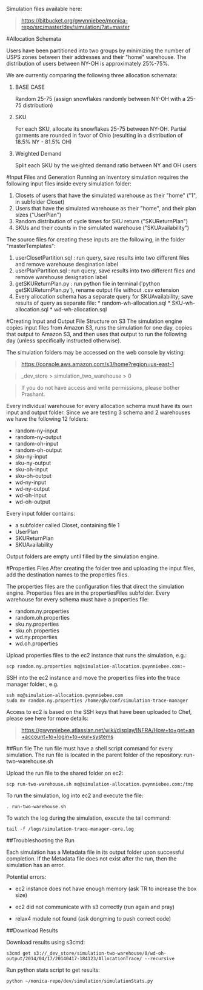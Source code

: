 Simulation files available here:

> https://bitbucket.org/gwynniebee/monica-repo/src/master/dev/simulation/?at=master

#Allocation Schemata

Users have been partitioned into two groups by minimizing the 
number of USPS zones between their addresses and their "home" warehouse.
The distribution of users between NY-OH is approximately 25%-75%.

We are currently comparing the following three allocation schemata:

1. BASE CASE

    Random 25-75 (assign snowflakes randomly 
    between NY-OH with a 25-75 distribution)

2. SKU

    For each SKU, allocate its snowflakes 25-75 between NY-OH.
    Partial garments are rounded in favor of Ohio 
    (resulting in a distribution of 18.5% NY - 81.5% OH)
    
3. Weighted Demand

    Split each SKU by the weighted demand ratio 
    between NY and OH users

#Input Files and Generation
Running an inventory simulation requires the following input files inside 
every simulation folder:

1.   Closets of users that have the simulated warehouse as their "home"
    ("1", in subfolder Closet)
2.   Users that have the simulated warehouse as their "home", and their 
    plan sizes
    ("UserPlan")
3.   Random distribution of cycle times for SKU return ("SKUReturnPlan")
4.   SKUs and their counts in the simulated warehouse ("SKUAvailability")

The source files for creating these inputs are the following, in the folder
"masterTemplates":

1.   userClosetPartition.sql : run query, save results into two different 
    files and remove warehouse desgination label
2.   userPlanPartition.sql : run query, save results into two different files 
    and remove warehouse designation label
3.   getSKUReturnPlan.py : run python file in terminal ('python 
    getSKUReturnPlan.py'), rename output file without .csv extension
4.   Every allocation schema has a separate query for SKUAvailability; save results 
    of query as separate file:
    * random-wh-allocation.sql
    * SKU-wh-allocation.sql
    * wd-wh-allocation.sql

#Creating Input and Output File Structure on S3
The simulation engine copies input files from Amazon S3, runs the 
simulation for one day, copies that output to Amazon S3, and then 
uses that output to run the following day (unless 
specifically instructed otherwise).

The simulation folders may be accessed on the web console by visting:

> https://console.aws.amazon.com/s3/home?region=us-east-1

> _dev_store > simulation_two_warehouse > 0

> If you do not have access and write permissions, please bother Prashant.

Every individual warehouse for every allocation schema must have
its own input and output folder. Since we are testing 3 schema 
and 2 warehouses we have the following 12 folders:

* random-ny-input
* random-ny-output
* random-oh-input
* random-oh-output
* sku-ny-input
* sku-ny-output
* sku-oh-input
* sku-oh-output
* wd-ny-input
* wd-ny-output
* wd-oh-input
* wd-oh-output

Every input folder contains: 

* a subfolder called Closet, containing file 1
* UserPlan
* SKUReturnPlan
* SKUAvailability

Output folders are empty until filled by the simulation engine.


#Properties Files
After creating the folder tree and uploading the input files, add the 
destination names to the properties files.

The properties files are the configuration files that direct 
the simulation engine. Properties files are in the propertiesFiles subfolder.
Every warehouse for every schema must have a properties file:

* random.ny.properties
* random.oh.properties
* sku.ny.properties
* sku.oh.properties
* wd.ny.properties
* wd.oh.properties

Upload properties files to the ec2 instance that runs the simulation, e.g.:

    scp random.ny.properties mq@simulation-allocation.gwynniebee.com:~

SSH into the ec2 instance and move the properties files into the 
trace manager folder:, e.g.

    ssh mq@simulation-allocation.gwynniebee.com
    sudo mv random.ny.properties /home/gb/conf/simulation-trace-manager

Access to ec2 is based on the SSH keys that have been uploaded to Chef,
please see here for more details:

> https://gwynniebee.atlassian.net/wiki/display/INFRA/How+to+get+an+account+to+login+to+our+systems

##Run file
The run file must have a shell script command for every simulation. 
The run file is located in the parent folder of the repository: 
run-two-warehouse.sh

Upload the run file to the shared folder on ec2:

    scp run-two-warehouse.sh mq@simulation-allocation.gwynniebee.com:/tmp

To run the simulation, log into ec2 and execute the file:

    . run-two-warehouse.sh

To watch the log during the simulation, execute the tail command:

    tail -f /logs/simulation-trace-manager-core.log

##Troubleshooting the Run

Each simulation has a Metadata file in its output folder upon successful completion. If the Metadata file does not exist after the run, then the simulation has an error.

Potential errors:

* ec2 instance does not have enough memory (ask TR to increase the box size)

* ec2 did not communicate with s3 correctly (run again and pray)

* relax4 module not found (ask dongming to push correct code)


##Download Results

Download results using s3cmd:

    s3cmd get s3://_dev_store/simulation-two-warehouse/0/wd-oh-output/2014/04/17/20140417-184123/AllocationTrace/ --recursive

Run python stats script to get results:

    python ~/monica-repo/dev/simulation/simulationStats.py




